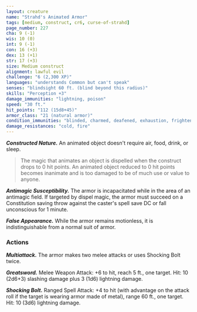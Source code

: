 ```yaml
---
layout: creature
name: "Strahd's Animated Armor"
tags: [medium, construct, cr6, curse-of-strahd]
page_number: 227
cha: 9 (-1)
wis: 10 (0)
int: 9 (-1)
con: 16 (+3)
dex: 13 (+1)
str: 17 (+3)
size: Medium construct
alignment: lawful evil
challenge: "6 (2,300 XP)"
languages: "understands Common but can't speak"
senses: "blindsight 60 ft. (blind beyond this radius)"
skills: "Perception +3"
damage_immunities: "lightning, poison"
speed: "30 ft."
hit_points: "112 (15d8+45)"
armor_class: "21 (natural armor)"
condition_immunities: "blinded, charmed, deafened, exhaustion, frightened, paralyzed, petrified, poisoned"
damage_resistances: "cold, fire"
---
```


***Constructed Nature.*** An animated object doesn't require air, food, drink, or sleep.

>The magic that animates an object is dispelled when the construct drops to 0 hit points. An animated object reduced to 0 hit points becomes inanimate and is too damaged to be of much use or value to anyone.

***Antimagic Susceptibility.*** The armor is incapacitated while in the area of an antimagic field. If targeted by dispel magic, the armor must succeed on a Constitution saving throw against the caster's spell save DC or fall unconscious for 1 minute.

***False Appearance.*** While the armor remains motionless, it is indistinguishable from a normal suit of armor.

### Actions

***Multiattack.*** The armor makes two melee attacks or uses Shocking Bolt twice.

***Greatsword.*** Melee Weapon Attack: +6 to hit, reach 5 ft., one target. Hit: 10 (2d6+3) slashing damage plus 3 (1d6) lightning damage.

***Shocking Bolt.*** Ranged Spell Attack: +4 to hit (with advantage on the attack roll if the target is wearing armor made of metal), range 60 ft., one target. Hit: 10 (3d6) lightning damage.